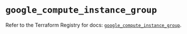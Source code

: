 # `google_compute_instance_group`

Refer to the Terraform Registry for docs: [`google_compute_instance_group`](https://registry.terraform.io/providers/hashicorp/google/5.19.0/docs/resources/compute_instance_group).
